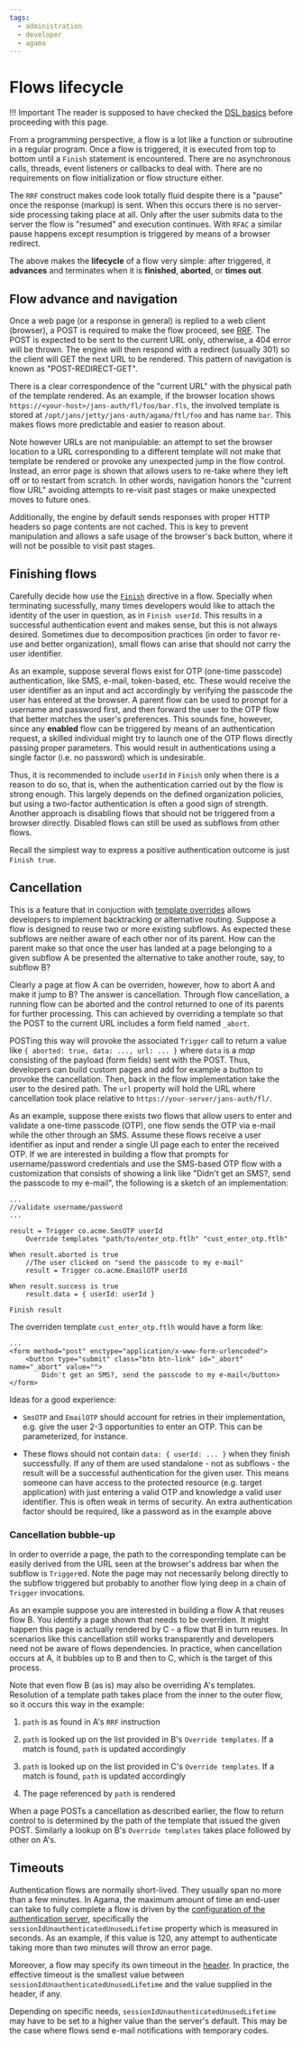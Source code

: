 ```yaml
---
tags:
  - administration
  - developer
  - agama
---
```


# Flows lifecycle

!!! Important
    The reader is supposed to have checked the [DSL basics](./dsl.md) before proceeding with this page.
    
From a programming perspective, a flow is a lot like a function or subroutine in a regular program. Once a flow is triggered, it is executed from top to bottom until a `Finish` statement is encountered. There are no asynchronous calls, threads, event listeners or callbacks to deal with. There are no requirements on flow initialization or flow structure either.

The `RRF` construct makes code look totally fluid despite there is a "pause" once the response (markup) is sent. When this occurs there is no server-side processing taking place at all. Only after the user submits data to the server the flow is "resumed" and execution continues. With `RFAC` a similar pause happens except resumption is triggered by means of a browser redirect.

The above makes the **lifecycle** of a flow very simple: after triggered, it **advances** and terminates when it is **finished**, **aborted**, or **times out**. 

## Flow advance and navigation

Once a web page (or a response in general) is replied to a web client (browser), a POST is required to make the flow proceed, see [RRF](./dsl-full.md#RRF). The POST is expected to be sent to the current URL only, otherwise, a 404 error will be thrown. The engine will then respond with a redirect (usually 301) so the client will GET the next URL to be rendered. This pattern of navigation is known as "POST-REDIRECT-GET".

There is a clear correspondence of the "current URL" with the physical path of the template rendered. As an example, if the browser location shows `https://<your-host>/jans-auth/fl/foo/bar.fls`, the involved template is stored at `/opt/jans/jetty/jans-auth/agama/ftl/foo` and has name `bar`. This makes flows more predictable and easier to reason about.

Note however URLs are not manipulable: an attempt to set the browser location to a URL corresponding to a different template will not make that template be rendered or provoke any unexpected jump in the flow control. Instead, an error page is shown that allows users to re-take where they left off or to restart from scratch. In other words, navigation honors the "current flow URL" avoiding attempts to re-visit past stages or make unexpected moves to future ones.

Additionally, the engine by default sends responses with proper HTTP headers so page contents are not cached. This is key to prevent manipulation and allows a safe usage of the browser's back button, where it will not be possible to visit past stages. 

## Finishing flows

Carefully decide how use the [`Finish`](./dsl-full.md#flow-finish) directive in a flow. Specially when terminating sucessfully, many times developers would like to attach the identity of the user in question, as in `Finish userId`. This results in a successful authentication event and makes sense, but this is not always desired. Sometimes due to decomposition practices (in order to favor re-use and better organization), small flows can arise that should not carry the user identifier.

As an example, suppose several flows exist for OTP (one-time passcode) authentication, like SMS, e-mail, token-based, etc. These would receive the user identifier as an input and act accordingly by verifying the passcode the user has entered at the browser. A parent flow can be used to prompt for a username and password first, and then forward the user to the OTP flow that better matches the user's preferences. This sounds fine, however, since any **enabled** flow can be triggered by means of an authentication request, a skilled individual might try to launch one of the OTP flows directly passing proper parameters. This would result in authentications using a single factor (i.e. no password) which is undesirable.

Thus, it is recommended to include `userId` in `Finish` only when there is a reason to do so, that is, when the authentication carried out by the flow is strong enough. This largely depends on the defined organization policies, but using a two-factor authentication is often a good sign of strength. Another approach is disabling flows that should not be triggered from a browser directly. Disabled flows can still be used as subflows from other flows.

Recall the simplest way to express a positive authentication outcome is just `Finish true`.

## Cancellation

This is a feature that in conjuction with [template overrides](./dsl-full.md#template-overrides) allows developers to implement backtracking or alternative routing. Suppose a flow is designed to reuse two or more existing subflows. As expected these subflows are neither aware of each other nor of its parent. How can the parent make so that once the user has landed at a page belonging to a given subflow A be presented the alternative to take another route, say, to subflow B?

Clearly a page at flow A can be overriden, however, how to abort A and make it jump to B? The answer is cancellation. Through flow cancellation, a running flow can be aborted and the control returned to one of its parents for further processing. This can achieved by overriding a template so that the POST to the current URL includes a form field named `_abort`.

POSTing this way will provoke the associated `Trigger` call to return a value like `{ aborted: true, data: ..., url: ... }` where `data` is a _map_ consisting of the payload (form fields) sent with the POST. Thus, developers can build custom pages and add for example a button to provoke the cancellation. Then, back in the flow implementation take the user to the desired path. The `url` property will hold the URL where cancellation took place relative to `https://your-server/jans-auth/fl/`.

As an example, suppose there exists two flows that allow users to enter and validate a one-time passcode (OTP), one flow sends the OTP via e-mail while the other through an SMS. Assume these flows receive a user identifier as input and render a single UI page each to enter the received OTP. If we are interested in building a flow that prompts for username/password credentials and use the SMS-based OTP flow with a customization that consists of showing a link like "Didn't get an SMS?, send the passcode to my e-mail", the following is a sketch of an implementation:

```
...
//validate username/password
...

result = Trigger co.acme.SmsOTP userId
    Override templates "path/to/enter_otp.ftlh" "cust_enter_otp.ftlh"

When result.aborted is true
    //The user clicked on "send the passcode to my e-mail"
    result = Trigger co.acme.EmailOTP userId

When result.success is true
	result.data = { userId: userId }

Finish result

```

The overriden template `cust_enter_otp.ftlh` would have a form like:

```
...
<form method="post" enctype="application/x-www-form-urlencoded">
    <button type="submit" class="btn btn-link" id="_abort" name="_abort" value="">
        Didn't get an SMS?, send the passcode to my e-mail</button>
</form>
```

Ideas for a good experience:

- `SmsOTP` and `EmailOTP` should account for retries in their implementation, e.g. give the user 2-3 opportunities to enter an OTP. This can be parameterized, for instance.

- These flows should not contain `data: { userId: ... }` when they finish successfully. If any of them are used standalone - not as subflows - the result will be a successful authentication for the given user. This means someone can have access to the protected resource (e.g. target application) with just entering a valid OTP and knowledge a valid user identifier. This is often weak in terms of security. An extra authentication factor should be required, like a password as in the example above

### Cancellation bubble-up

In order to override a page, the path to the corresponding template can be easily derived from the URL seen at the browser's address bar when the subflow is `Trigger`ed. Note the page may not necessarily belong directly to the subflow  triggered but probably to another flow lying deep in a chain of `Trigger` invocations. 

As an example suppose you are interested in building a flow A that reuses flow B. You identify a page shown that needs to be overriden. It might happen this page is actually rendered by C - a flow that B in turn reuses. In scenarios like this cancellation still works transparently and developers need not be aware of flows dependencies. In practice, when cancellation occurs at A, it bubbles up to B and then to C, which is the target of this process. 

Note that even flow B (as is) may also be overriding A's templates. Resolution of a template path takes place from the inner to the outer flow, so it occurs this way in the example:

1. `path` is as found in A's `RRF` instruction

1. `path` is looked up on the list provided in B's `Override templates`. If a match is found, `path` is updated accordingly 

1. `path` is looked up on the list provided in C's `Override templates`. If a match is found, `path` is updated accordingly

1. The page referenced by `path` is rendered

When a page POSTs a cancellation as described earlier, the flow to return control to is determined by the path of the template that issued the given POST. Similarly a lookup on B's `Override templates` takes place followed by other on A's. 

## Timeouts

Authentication flows are normally short-lived. They usually span no more than a few minutes. In Agama, the maximum amount of time an end-user can take to fully complete a flow is driven by the [configuration of the authentication server](../../config-guide/jans-cli/cli-jans-authorization-server.md), specifically the `sessionIdUnauthenticatedUnusedLifetime` property which is measured in seconds. As an example, if this value is 120, any attempt to authenticate taking more than two minutes will throw an error page.

Moreover, a flow may specify its own timeout in the [header](./dsl-full#header-basics). In practice, the effective timeout is the smallest value between `sessionIdUnauthenticatedUnusedLifetime` and the value supplied in the header, if any.

Depending on specific needs, `sessionIdUnauthenticatedUnusedLifetime` may have to be set to a higher value than the server's default. This may be the case where flows send e-mail notifications with temporary codes.
